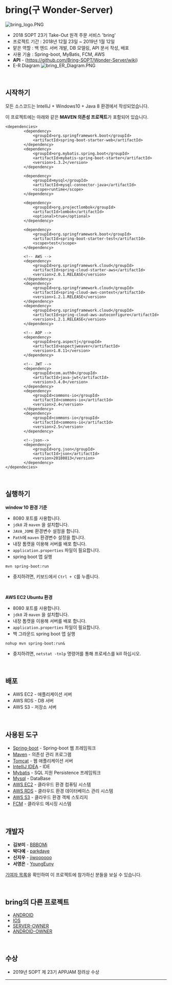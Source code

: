 # bring(구 Wonder-Server)

![bring_logo.PNG](https://github.com/BBBOMi/Wonder-Server/blob/master/img/bring_logo.PNG)

- 2018 SOPT 23기 Take-Out 원격 주문 서비스 'bring'
- 프로젝트 기간 : 2018년 12월 23일 ~ 2019년 1월 12일
- 맡은 역할 : 백 엔드 서버 개발, DB 모델링, API 문서 작성, 배포
- 사용 기술 : Spring-boot, MyBatis, FCM, AWS
- **API** - (<https://github.com/Bring-SOPT/Wonder-Server/wiki>)  
- E-R Diagram
  ![bring_ER_Diagram.PNG](https://github.com/BBBOMi/Wonder-Server/blob/master/img/bring_ER_Diagram.PNG)

<br>

## 시작하기

모든 소스코드는 IntelliJ + Windows10 + Java 8 환경에서 작성되었습니다.<br>

이 프로젝트에는 아래와 같은 **MAVEN 의존성 프로젝트**가 포함되어 있습니다.

```
<dependencies>
        <dependency>
            <groupId>org.springframework.boot</groupId>
            <artifactId>spring-boot-starter-web</artifactId>
        </dependency>
        <dependency>
            <groupId>org.mybatis.spring.boot</groupId>
            <artifactId>mybatis-spring-boot-starter</artifactId>
            <version>1.3.2</version>
        </dependency>

        <dependency>
            <groupId>mysql</groupId>
            <artifactId>mysql-connector-java</artifactId>
            <scope>runtime</scope>
        </dependency>
        
        <dependency>
            <groupId>org.projectlombok</groupId>
            <artifactId>lombok</artifactId>
            <optional>true</optional>
        </dependency>
        
        <dependency>
            <groupId>org.springframework.boot</groupId>
            <artifactId>spring-boot-starter-test</artifactId>
            <scope>test</scope>
        </dependency>

        <!-- AWS -->
        <dependency>
            <groupId>org.springframework.cloud</groupId>
            <artifactId>spring-cloud-starter-aws</artifactId>
            <version>2.0.1.RELEASE</version>
        </dependency>
        <dependency>
            <groupId>org.springframework.cloud</groupId>
            <artifactId>spring-cloud-aws-context</artifactId>
            <version>1.2.1.RELEASE</version>
        </dependency>
        <dependency>
            <groupId>org.springframework.cloud</groupId>
            <artifactId>spring-cloud-aws-autoconfigure</artifactId>
            <version>1.2.1.RELEASE</version>
        </dependency>

        <!-- AOP -->
        <dependency>
            <groupId>org.aspectj</groupId>
            <artifactId>aspectjweaver</artifactId>
            <version>1.8.11</version>
        </dependency>

        <!-- JWT -->
        <dependency>
            <groupId>com.auth0</groupId>
            <artifactId>java-jwt</artifactId>
            <version>3.4.0</version>
        </dependency>
        <dependency>
            <groupId>commons-io</groupId>
            <artifactId>commons-io</artifactId>
            <version>2.4</version>
        </dependency>
        <dependency>
            <groupId>commons-io</groupId>
            <artifactId>commons-io</artifactId>
            <version>2.5</version>
        </dependency>
        
        <!--json-->
        <dependency>
            <groupId>org.json</groupId>
            <artifactId>json</artifactId>
            <version>20180813</version>
        </dependency>
</dependecies>
```


<br>

## 실행하기

**window 10 환경 기준**
- 8080 포트를 사용합니다.
- `jdk8` 과 `maven` 을 설치합니다.
- `JAVA_JOME` 환경변수 설정을 합니다.
- `Path`에 `maven` 환경변수 설정을 합니다.
- 내장 톰캣을 이용해 서버를 배포 합니다.
- `application.properties` 파일이 필요합니다.
- spring boot 앱 실행
```
mvn spring-boot:run
```
- 중지하려면, 키보드에서 `Ctrl + C`를 누릅니다. 


<br>

**AWS EC2 Ubuntu 환경**
- 8080 포트를 사용합니다.
- `jdk8` 과 `maven` 을 설치합니다.
- 내장 톰캣을 이용해 서버를 배포 합니다.
- `application.properties` 파일이 필요합니다.
- 백 그라운드 spring boot 앱 실행

```
nohup mvn spring-boot:run&
```
- 중지하려면, `netstat -tnlp` 명령어를 통해 프로세스를 kill 하십시오.

<br>

## 배포

- AWS EC2 - 애플리케이션 서버
- AWS RDS - DB 서버
- AWS S3 - 저장소 서버

<br>

## 사용된 도구

- [Spring-boot](https://spring.io/projects/spring-boot) - Spring-boot 웹 프레임워크
- [Maven](https://maven.apache.org/) - 의존성 관리 프로그램
- [Tomcat](http://tomcat.apache.org/) - 웹 애플리케이션 서버
- [IntelliJ IDEA](https://www.jetbrains.com/idea/) - IDE
- [Mybatis](http://www.mybatis.org/mybatis-3/ko/index.html) - SQL 지원 Persistence 프레임워크
- [Mysql](https://www.mysql.com/) - DataBase
- [AWS EC2](https://aws.amazon.com/ko/ec2/?sc_channel=PS&sc_campaign=acquisition_KR&sc_publisher=google&sc_medium=english_ec2_b&sc_content=ec2_e&sc_detail=aws%20ec2&sc_category=ec2&sc_segment=177228231544&sc_matchtype=e&sc_country=KR&s_kwcid=AL!4422!3!177228231544!e!!g!!aws%20ec2&ef_id=WkRozwAAAnO-lPWy:20180412120123:s) - 클라우드 환경 컴퓨팅 시스템
- [AWS RDS](https://aws.amazon.com/ko/rds/) - 클라우드 환경 데이터베이스 관리 시스템
- [AWS S3](https://aws.amazon.com/ko/s3/?sc_channel=PS&sc_campaign=acquisition_KR&sc_publisher=google&sc_medium=english_s3_b&sc_content=s3_e&sc_detail=aws%20s3&sc_category=s3&sc_segment=177211245240&sc_matchtype=e&sc_country=KR&s_kwcid=AL!4422!3!177211245240!e!!g!!aws%20s3&ef_id=WkRozwAAAnO-lPWy:20180412120059:s) - 클라우드 환경 객체 스토리지
- [FCM](https://firebase.google.com/docs/cloud-messaging/?hl=ko) - 클라우드 메시징 시스템

<br>

## 개발자

- **김보미** - [BBBOMi](https://github.com/BBBOMi)
- **박다예** - [parkdaye](https://github.com/parkdaye)
- **신지우** - [jiwoooooo](https://github.com/jiwoooooo)
- **서영은** - [YoungEuny](https://github.com/YoungEuny)

[기여자 목록](https://github.com/BBBOMi/Wonder-Server/graphs/contributors)을 확인하여 이 프로젝트에 참가하신 분들을 보실 수 있습니다.

<br>

## bring의 다른 프로젝트

- [ANDROID](https://github.com/Bring-SOPT/Wonder-Android)
- [IOS](https://github.com/Bring-SOPT/Wonder-iOS)
- [SERVER-OWNER](https://github.com/BBBOMi/Wonder-Server-Owner)
- [ANDROID-OWNER](https://github.com/Bring-SOPT/Wonder-Android-Owner)

<br>

## 수상

- 2019년 SOPT 제 23기 APPJAM 장려상 수상
------
